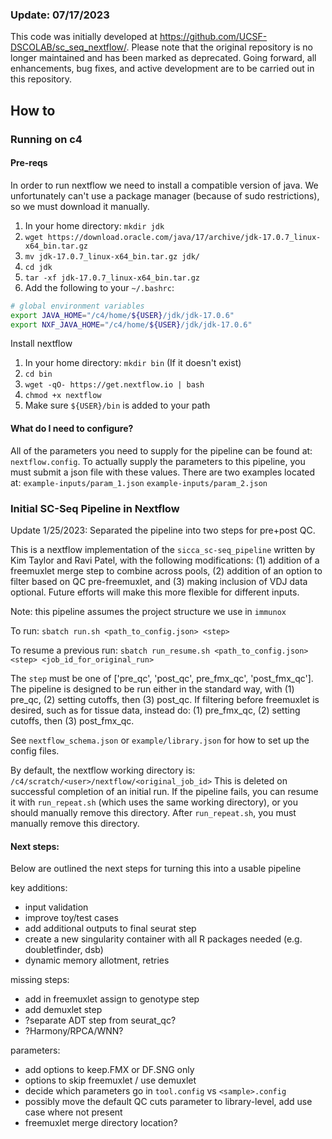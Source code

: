 ### Update: 07/17/2023

This code was initially developed at https://github.com/UCSF-DSCOLAB/sc_seq_nextflow/. Please note that the original
repository is no longer maintained and has been marked as deprecated. Going forward, all enhancements, bug fixes, 
and active development are to be carried out in this repository.

## How to

### Running on c4

#### Pre-reqs

In order to run nextflow we need to install a compatible version of java. We unfortunately can't use a package manager
(because of sudo restrictions), so we must download it manually.

1. In your home directory: `mkdir jdk`
2. `wget https://download.oracle.com/java/17/archive/jdk-17.0.7_linux-x64_bin.tar.gz`
3. `mv jdk-17.0.7_linux-x64_bin.tar.gz jdk/`
4. `cd jdk`
5. `tar -xf jdk-17.0.7_linux-x64_bin.tar.gz`
6. Add the following to your `~/.bashrc`: 

```bash
# global environment variables
export JAVA_HOME="/c4/home/${USER}/jdk/jdk-17.0.6"
export NXF_JAVA_HOME="/c4/home/${USER}/jdk/jdk-17.0.6"
```

Install nextflow

1. In your home directory: `mkdir bin` (If it doesn't exist)
2. `cd bin`
3. `wget -qO- https://get.nextflow.io | bash`
4. `chmod +x nextflow`
5. Make sure `${USER}/bin` is added to your path

#### What do I need to configure?

All of the parameters you need to supply for the pipeline can be found at: `nextflow.config`.
To actually supply the parameters to this pipeline, you must submit a json file with these values.
There are two examples located at: `example-inputs/param_1.json` `example-inputs/param_2.json`

### Initial SC-Seq Pipeline in Nextflow

Update 1/25/2023: Separated the pipeline into two steps for pre+post QC.


This is a nextflow implementation of the `sicca_sc-seq_pipeline` written by Kim Taylor and Ravi Patel, with the following modifications: (1) addition of a freemuxlet merge step to combine across pools, (2) addition of an option to filter based on QC pre-freemuxlet, and (3) making inclusion of VDJ data optional. Future efforts will make this more flexible for different inputs.

Note: this pipeline assumes the project structure we use in `immunox`

To run:
 `sbatch run.sh <path_to_config.json> <step>`

To resume a previous run:
 `sbatch run_resume.sh <path_to_config.json> <step> <job_id_for_original_run>`

The `step` must be one of ['pre_qc', 'post_qc', pre_fmx_qc', 'post_fmx_qc'].
The pipeline is designed to be run either in the standard way, with (1) pre_qc, (2) setting cutoffs, then (3) post_qc.
If filtering before freemuxlet is desired, such as for tissue data, instead do: (1) pre_fmx_qc, (2) setting cutoffs, then (3) post_fmx_qc.

See `nextflow_schema.json` or `example/library.json` for how to set up the config files.

By default, the nextflow working directory is:
`/c4/scratch/<user>/nextflow/<original_job_id>`
This is deleted on successful completion of an initial run. If the pipeline fails, you can resume it with `run_repeat.sh` (which uses the same working directory), or you should manually remove this directory. After `run_repeat.sh`, you must manually remove this directory. 



#### Next steps:
Below are outlined the next steps for turning this into a usable pipeline

key additions:

- input validation
- improve toy/test cases
- add additional outputs to final seurat step
- create a new singularity container with all R packages needed (e.g. doubletfinder, dsb)
- dynamic memory allotment, retries


missing steps:

- add in freemuxlet assign to genotype step
- add demuxlet step
- ?separate ADT step from seurat_qc?
- ?Harmony/RPCA/WNN?

parameters:

- add options to keep.FMX or DF.SNG only
- options to skip freemuxlet / use demuxlet
- decide which parameters go in `tool.config` vs `<sample>.config`
- possibly move the default QC cuts parameter to library-level, add use case where not present
- freemuxlet merge directory location?
